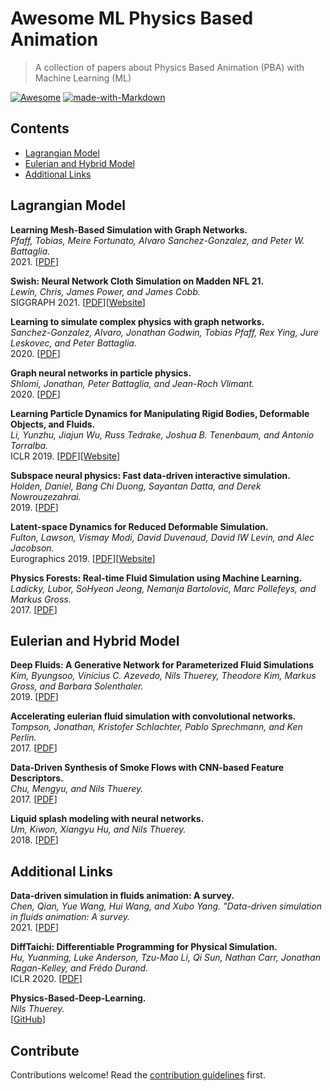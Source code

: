 # Awesome ML Physics Based Animation 

> A collection of papers about Physics Based Animation (PBA) with Machine Learning (ML)

[![Awesome](https://awesome.re/badge.svg)](https://awesome.re)
[![made-with-Markdown](https://img.shields.io/badge/Made%20with-Markdown-1f425f.svg)](http://commonmark.org)

## Contents

- [Lagrangian Model](#lagrangian-model)
- [Eulerian and Hybrid Model](#eulerian-and-hybrid-model)
- [Additional Links](#additional-links)

## Lagrangian Model

**Learning Mesh-Based Simulation with Graph Networks.**<br>
*Pfaff, Tobias, Meire Fortunato, Alvaro Sanchez-Gonzalez, and Peter W. Battaglia.*<br>
2021. [[PDF](https://arxiv.org/pdf/2010.03409)]

**Swish: Neural Network Cloth Simulation on Madden NFL 21.**<br>
*Lewin, Chris, James Power, and James Cobb.*<br>
SIGGRAPH 2021. [[PDF](https://media.contentapi.ea.com/content/dam/ea/seed/presentations/seed-swish-cloth-simulation-madden-nfl.pdf)][[Website](https://www.ea.com/seed/news/swish-neural-network-cloth-sim-in-madden-nfl-21)]

**Learning to simulate complex physics with graph networks.**<br>
*Sanchez-Gonzalez, Alvaro, Jonathan Godwin, Tobias Pfaff, Rex Ying, Jure Leskovec, and Peter Battaglia.*<br>
2020. [[PDF](https://arxiv.org/pdf/2002.09405)]

**Graph neural networks in particle physics.**<br>
*Shlomi, Jonathan, Peter Battaglia, and Jean-Roch Vlimant.*<br>
2020. [[PDF](https://arxiv.org/pdf/2007.13681)]

**Learning Particle Dynamics for Manipulating Rigid Bodies, Deformable Objects, and Fluids.**<br>
*Li, Yunzhu, Jiajun Wu, Russ Tedrake, Joshua B. Tenenbaum, and Antonio Torralba.*<br>
ICLR 2019. [[PDF](http://dpi.csail.mit.edu/dpi-paper.pdf)][[Website](http://dpi.csail.mit.edu)]

**Subspace neural physics: Fast data-driven interactive simulation.**<br>
*Holden, Daniel, Bang Chi Duong, Sayantan Datta, and Derek Nowrouzezahrai.*<br>
2019. [[PDF](https://www.cim.mcgill.ca/~derek/files/Deep-Cloth-paper.pdf)]

**Latent-space Dynamics for Reduced Deformable Simulation.**<br>
*Fulton, Lawson, Vismay Modi, David Duvenaud, David IW Levin, and Alec Jacobson.*<br>
Eurographics 2019. [[PDF](https://www.dgp.toronto.edu/projects/latent-space-dynamics/latent-space-dynamics-for-reduced-deformable-simulation-eurographics-2019-fulton-et-al.pdf)][[Website](https://www.dgp.toronto.edu/projects/latent-space-dynamics/)]

**Physics Forests: Real-time Fluid Simulation using Machine Learning.**<br>
*Ladicky, Lubor, SoHyeon Jeong, Nemanja Bartolovic, Marc Pollefeys, and Markus Gross.*<br>
2017. [[PDF](https://people.inf.ethz.ch/ladickyl/fluid_sigasia15.pdf)]


## Eulerian and Hybrid Model

**Deep Fluids: A Generative Network for Parameterized Fluid Simulations**<br>
*Kim, Byungsoo, Vinicius C. Azevedo, Nils Thuerey, Theodore Kim, Markus Gross, and Barbara Solenthaler.*<br>
2019. [[PDF](https://arxiv.org/pdf/1806.02071)]

**Accelerating eulerian fluid simulation with convolutional networks.**<br>
*Tompson, Jonathan, Kristofer Schlachter, Pablo Sprechmann, and Ken Perlin.*<br>
2017. [[PDF](https://arxiv.org/pdf/1607.03597)]

**Data-Driven Synthesis of Smoke Flows with CNN-based Feature Descriptors.**<br>
*Chu, Mengyu, and Nils Thuerey.*<br>
2017. [[PDF](https://arxiv.org/pdf/1705.01425.pdf)]

**Liquid splash modeling with neural networks.**<br>
*Um, Kiwon, Xiangyu Hu, and Nils Thuerey.*<br>
2018. [[PDF](https://arxiv.org/pdf/1704.04456)]


## Additional Links

**Data-driven simulation in fluids animation: A survey.**<br>
*Chen, Qian, Yue Wang, Hui Wang, and Xubo Yang. "Data-driven simulation in fluids animation: A survey.*<br>
2021. [[PDF](http://vr-ih.com/vrih/resource/latest_accept/333305426272256.pdf)]

**DiffTaichi: Differentiable Programming for Physical Simulation.**<br>
*Hu, Yuanming, Luke Anderson, Tzu-Mao Li, Qi Sun, Nathan Carr, Jonathan Ragan-Kelley, and Frédo Durand.*<br>
ICLR 2020. [[PDF](https://arxiv.org/pdf/1910.00935)]

**Physics-Based-Deep-Learning.**<br>
*Nils Thuerey.*<br>
[[GitHub](https://github.com/thunil/Physics-Based-Deep-Learning)]

## Contribute

Contributions welcome! Read the [contribution guidelines](contributing.md) first.
